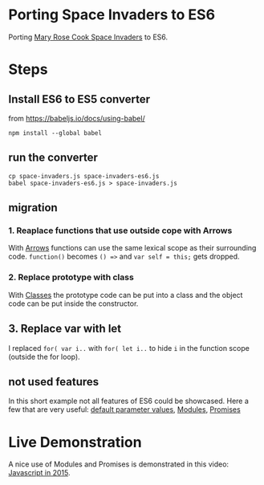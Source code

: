 # Porting Space Invaders to ES6
Porting [Mary Rose Cook Space Invaders](http://annotated-code.maryrosecook.com/space-invaders/index.html) to ES6.

# Steps
## Install ES6 to ES5 converter
from https://babeljs.io/docs/using-babel/

```
npm install --global babel
```

## run the converter
```
cp space-invaders.js space-invaders-es6.js
babel space-invaders-es6.js > space-invaders.js
``` 

## migration
### 1. Reaplace functions that use outside cope with Arrows
With [Arrows](https://github.com/lukehoban/es6features#arrows) functions can use the same lexical scope as their surrounding code. `function()` becomes `() =>` and
`var self = this;` gets dropped.
### 2. Replace prototype with class
With [Classes](https://github.com/lukehoban/es6features#classes) the prototype code can be put into a class and the object code can be put inside the constructor.
## 3. Replace var with let
I replaced `for( var i..` with `for( let i..` to hide `i` in the function scope (outside the for loop). 

## not used features
In this short example not all features of ES6 could be showcased. Here a few that are very useful: [default parameter values](https://github.com/lukehoban/es6features#default--rest--spread), [Modules](https://github.com/lukehoban/es6features#modules), [Promises](https://github.com/lukehoban/es6features#promises)


# Live Demonstration
A nice use of Modules and Promises is demonstrated in this video: [Javascript in 2015](https://www.youtube.com/watch?v=iukBMY4apvI).

